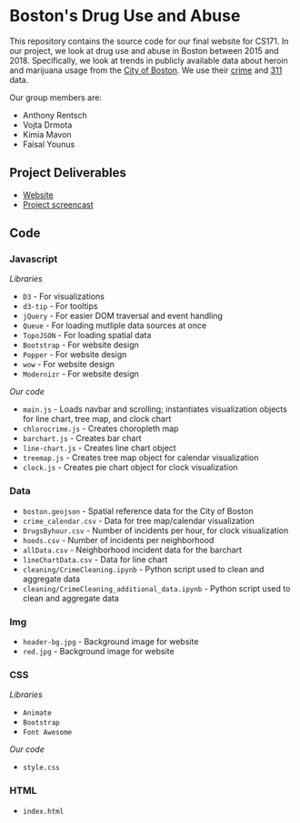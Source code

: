 # Boston's Drug Use and Abuse

This repository contains the source code for our final website for CS171. In our project, we look at drug use and abuse in Boston between 2015 and 2018. Specifically, we look at trends in publicly available data about heroin and marijuana usage from the [City of Boston](https://data.boston.gov/). We use their [crime](https://data.boston.gov/dataset/crime-incident-reports-august-2015-to-date-source-new-system) and [311](https://data.boston.gov/dataset/311-service-requests) data.

Our group members are:
* Anthony Rentsch
* Vojta Drmota
* Kimia Mavon
* Faisal Younus

## Project Deliverables

* [Website](https://cs171crime.github.io/website/)
* [Project screencast](https://youtu.be/Og_c4Xxd0lk)

## Code

### Javascript
*Libraries*
* `D3` - For visualizations
* `d3-tip` - For tooltips
* `jQuery` - For easier DOM traversal and event handling 
* `Queue` - For loading mutliple data sources at once
* `TopoJSON` - For loading spatial data
* `Bootstrap` - For website design
* `Popper` - For website design
* `wow` - For website design
* `Modernizr` - For website design

*Our code*
* `main.js` - Loads navbar and scrolling; instantiates visualization objects for line chart, tree map, and clock chart
* `chlorocrime.js` - Creates choropleth map
* `barchart.js` - Creates bar chart
* `line-chart.js` - Creates line chart object
* `treemap.js` - Creates tree map object for calendar visualization
* `clock.js` - Creates pie chart object for clock visualization

### Data
* `boston.geojson` - Spatial reference data for the City of Boston
* `crime_calendar.csv` - Data for tree map/calendar visualization
* `DrugsByhour.csv` - Number of incidents per hour, for clock visualization
* `hoods.csv` - Number of incidents per neighborhood
* `allData.csv` - Neighborhood incident data for the barchart
* `lineChartData.csv` - Data for line chart
* `cleaning/CrimeCleaning.ipynb` - Python script used to clean and aggregate data
* `cleaning/CrimeCleaning_additional_data.ipynb` - Python script used to clean and aggregate data

### Img
* `header-bg.jpg` - Background image for website
* `red.jpg` - Background image for website


### CSS
*Libraries*
* `Animate`
* `Bootstrap`
* `Font Awesome`

*Our code*
* `style.css`


### HTML
* `index.html` 